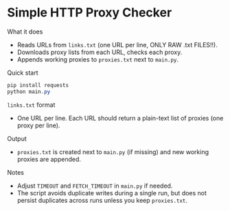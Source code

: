 # Simple HTTP Proxy Checker

What it does
- Reads URLs from `links.txt` (one URL per line, ONLY RAW .txt FILES!!).
- Downloads proxy lists from each URL, checks each proxy.
- Appends working proxies to `proxies.txt` next to `main.py`.

Quick start
```powershell
pip install requests
python main.py
```

`links.txt` format
- One URL per line. Each URL should return a plain-text list of proxies (one proxy per line).

Output
- `proxies.txt` is created next to `main.py` (if missing) and new working proxies are appended.

Notes
- Adjust `TIMEOUT` and `FETCH_TIMEOUT` in `main.py` if needed.
- The script avoids duplicate writes during a single run, but does not persist duplicates across runs unless you keep `proxies.txt`.